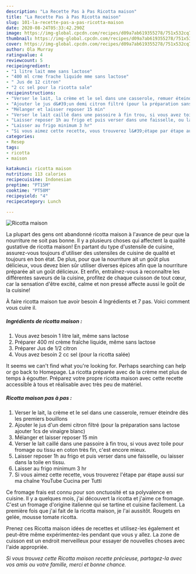 ```yaml
---
description: "La Recette Pas à Pas Ricotta maison"
title: "La Recette Pas à Pas Ricotta maison"
slug: 101-la-recette-pas-a-pas-ricotta-maison
date: 2020-08-24T05:33:42.290Z
image: https://img-global.cpcdn.com/recipes/d09a7ab619355278/751x532cq70/ricotta-maison-photo-principale-de-la-recette.jpg
thumbnail: https://img-global.cpcdn.com/recipes/d09a7ab619355278/751x532cq70/ricotta-maison-photo-principale-de-la-recette.jpg
cover: https://img-global.cpcdn.com/recipes/d09a7ab619355278/751x532cq70/ricotta-maison-photo-principale-de-la-recette.jpg
author: Ola Murray
ratingvalue: 4
reviewcount: 5
recipeingredient:
- "1 litre lait mme sans lactose"
- "400 ml crme frache liquide mme sans lactose"
- " Jus de 12 citron"
- "2 cc sel pour la ricotta sale"
recipeinstructions:
- "Verser le lait, la crème et le sel dans une casserole, remuer éteindre dès les premiers bouillons"
- "Ajouter le jus d&#39;un demi citron filtré (pour la préparation sans lactose ajouter 1cs de vinaigre blanc)"
- "Mélanger et laisser reposer 15 min"
- "Verser le lait caillé dans une passoire à fin trou, si vous avez toile pour fromage ou tissu en coton très fin, c&#39;est encore mieux."
- "Laisser reposer 1h au frigo et puis verser dans une faisselle, ou laisser dans la toile en tissu."
- "Laisser au frigo minimum 3 hr"
- "Si vous aimez cette recette, vous trouverez l&#39;étape par étape aussi sur ma chaîne YouTube Cucina per Tutti"
categories:
- Resep
tags:
- ricotta
- maison

katakunci: ricotta maison 
nutrition: 113 calories
recipecuisine: Indonesian
preptime: "PT15M"
cooktime: "PT58M"
recipeyield: "4"
recipecategory: Lunch

---
```



![Ricotta maison](https://img-global.cpcdn.com/recipes/d09a7ab619355278/751x532cq70/ricotta-maison-photo-principale-de-la-recette.jpg)

La plupart des gens ont abandonné ricotta maison à l'avance de peur que la nourriture ne soit pas bonne. Il y a plusieurs choses qui affectent la qualité gustative de ricotta maison! En partant du type d'ustensile de cuisine, assurez-vous toujours d'utiliser des ustensiles de cuisine de qualité et toujours en bon état. De plus, pour que la nourriture ait un goût plus délicieux, vous devez bien sûr utiliser diverses épices afin que la nourriture préparée ait un goût délicieux. Et enfin, entraînez-vous à reconnaître les différentes saveurs de la cuisine, profitez de chaque cuisson de tout cœur, car la sensation d'être excité, calme et non pressé affecte aussi le goût de la cuisine!

<!--inarticleads1-->

À faire ricotta maison tue avoir besoin 4 Ingrédients et 7 pas. Voici comment vous cuire il.

##### Ingrédients de ricotta maison :

1. Vous avez besoin 1 litre lait, même sans lactose
1. Préparer 400 ml crème fraîche liquide, même sans lactose
1. Préparer  Jus de 1/2 citron
1. Vous avez besoin 2 cc sel (pour la ricotta salée)


It seems we can&#39;t find what you&#39;re looking for. Perhaps searching can help or go back to Homepage. La ricotta préparée avec de la crème met plus de temps à égoutter. Préparez votre propre ricotta maison avec cette recette accessible à tous et réalisable avec très peu de matériel. 

<!--inarticleads2-->

##### Ricotta maison pas à pas :

1. Verser le lait, la crème et le sel dans une casserole, remuer éteindre dès les premiers bouillons
1. Ajouter le jus d&#39;un demi citron filtré (pour la préparation sans lactose ajouter 1cs de vinaigre blanc)
1. Mélanger et laisser reposer 15 min
1. Verser le lait caillé dans une passoire à fin trou, si vous avez toile pour fromage ou tissu en coton très fin, c&#39;est encore mieux.
1. Laisser reposer 1h au frigo et puis verser dans une faisselle, ou laisser dans la toile en tissu.
1. Laisser au frigo minimum 3 hr
1. Si vous aimez cette recette, vous trouverez l&#39;étape par étape aussi sur ma chaîne YouTube Cucina per Tutti


Ce fromage frais est connu pour son onctuosité et sa polyvalence en cuisine. Il y a quelques mois, j&#39;ai découvert la ricotta et j&#39;aime ce fromage. C&#39;est un fromage d&#39;origine italienne qui se tartine et cuisine facilement. La première fois que j&#39;ai fait de la ricotta maison, je l&#39;ai aussitôt. Rougets en gelée, mousse tomate ricotta. 

<!--inarticleads1-->

<p>
Prenez ces Ricotta maison idées de recettes et utilisez-les également et peut-être même expérimentez-les pendant que vous y allez. La zone de cuisson est un endroit merveilleux pour essayer de nouvelles choses avec l'aide appropriée.
</p>

<p>
<i>Si vous trouvez cette Ricotta maison recette précieuse, partagez-la avec vos amis ou votre famille, merci et bonne chance.</i>
</p>
